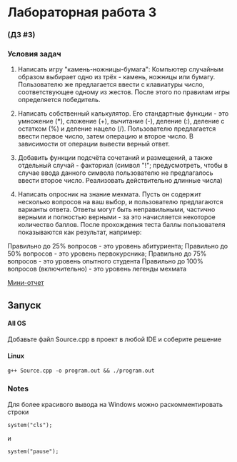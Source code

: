 # Лабораторная работа 3
### (ДЗ #3)

### Условия задач 

1. Написать игру "камень-ножницы-бумага":
Компьютер случайным образом выбирает одно из трёх - камень, ножницы или бумагу. Пользователю же предлагается ввести с клавиатуры число, соответствующее одному из жестов.
После этого по правилам игры определяется победитель.

2. Написать собственный калькулятор. Его стандартные функции - это умножение (*), сложение (+), вычитание (-), деление (:), деление с остатком (%) и деление нацело (/).
Пользователю предлагается ввести первое число, затем операцию и второе число. В зависимости от операции вывести верный ответ.

3. Добавить функции подсчёта сочетаний и размещений, а также отдельный случай - факториал (символ "!"; предусмотреть, чтобы в случае ввода данного символа пользователю не предлагалось ввести второе число. Реализовать действительно длинные числа)

4. Написать опросник на знание мехмата. Пусть он содержит несколько вопросов на ваш выбор, и пользователю предлагаются варианты ответа. Ответы могут быть неправильными, частично верными и полностью верными - за это начисляется некоторое количество баллов. После прохождения теста баллы пользователя показываются как результат, например:

Правильно до 25% вопросов - это уровень абитуриента;
Правильно до 50% вопросов - это уровень первокурсника;
Правильно до 75% вопросов - это уровень опытного студента
Правильно до 100% вопросов (включительно) - это уровень легенды мехмата

<a href="https://docs.google.com/document/d/1yFnoA_oUMVcg9G2cy3StsyK1ONFwugnT7bAWlf3tUds/edit?usp=sharing">Мини-отчет</a>

## Запуск

#### All OS
Добавьте файл Source.cpp в проект в любой IDE и соберите решение

#### Linux

```
g++ Source.cpp -o program.out && ./program.out
```

### Notes

Для более красивого вывода на Windows можно раскомментировать строки
```
system("cls");
```
и
```
system("pause");
```
